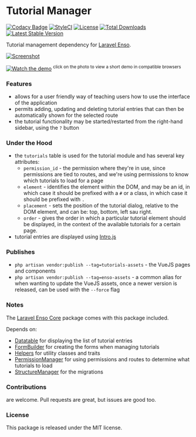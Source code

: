 <!--h-->
# Tutorial Manager

[![Codacy Badge](https://api.codacy.com/project/badge/Grade/282735fb74e647c4b630056271b66d77)](https://www.codacy.com/app/laravel-enso/TutorialManager?utm_source=github.com&amp;utm_medium=referral&amp;utm_content=laravel-enso/TutorialManager&amp;utm_campaign=Badge_Grade)
[![StyleCI](https://styleci.io/repos/85628545/shield?branch=master)](https://styleci.io/repos/85628545)
[![License](https://poser.pugx.org/laravel-enso/tutorialmanager/license)](https://https://packagist.org/packages/laravel-enso/tutorialmanager)
[![Total Downloads](https://poser.pugx.org/laravel-enso/tutorialmanager/downloads)](https://packagist.org/packages/laravel-enso/tutorialmanager)
[![Latest Stable Version](https://poser.pugx.org/laravel-enso/tutorialmanager/version)](https://packagist.org/packages/laravel-enso/tutorialmanager)
<!--/h-->

Tutorial management dependency for [Laravel Enso](https://github.com/laravel-enso/Enso).

[![Screenshot](https://laravel-enso.github.io/tutorialmanager/screenshots/Selection_023_thumb.png)](https://laravel-enso.github.io/tutorialmanager/screenshots/Selection_023.png)

[![Watch the demo](https://laravel-enso.github.io/tutorialmanager/screenshots/Selection_026_thumb.png)](https://laravel-enso.github.io/tutorialmanager/videos/demo_01.webm)
<sup>click on the photo to view a short demo in compatible browsers</sup>

### Features

- allows for a user friendly way of teaching users how to use the interface of the application
- permits adding, updating and deleting tutorial entries that can then be automatically shown for the selected route
- the tutorial functionality may be started/restarted from the right-hand sidebar, using the `?` button

### Under the Hood

- the `tutorials` table is used for the tutorial module and has several key attributes:
   - `permission_id` -  the permission where they're in use, since permissions are tied to routes, and we're using permissions to know which tutorials to load for a page
   - `element` - identifies the element within the DOM, and may be an id, in which case it should be prefixed with a `#` or a class, in which case it should be prefixed with `.`
   - `placement` -  sets the position of the tutorial dialog, relative to the DOM element, and can be: top, bottom, left sau right.
   - `order` - gives the order in which a particular tutorial element should be displayed, in the context of the available tutorials for a certain page.
- tutorial entries are displayed using [Intro.js](http://introjs.com)

### Publishes
- `php artisan vendor:publish --tag=tutorials-assets` - the VueJS pages and components
- `php artisan vendor:publish --tag=enso-assets` - a common alias for when wanting to update the VueJS assets,
once a newer version is released, can be used with the `--force` flag

### Notes

The [Laravel Enso Core](https://github.com/laravel-enso/Core) package comes with this package included.

Depends on:
 - [Datatable](https://github.com/laravel-enso/Datatable) for displaying the list of tutorial entries
 - [FormBuilder](https://github.com/laravel-enso/FormBuilder) for creating the forms when managing tutorials
 - [Helpers](https://github.com/laravel-enso/Helpers) for utility classes and traits
 - [PermissionManager](https://github.com/laravel-enso/PermissionManager) for using permissions and routes to determine what tutorials to load 
 - [StructureManager](https://github.com/laravel-enso/StructureManager) for the migrations


<!--h-->
### Contributions

are welcome. Pull requests are great, but issues are good too.

### License

This package is released under the MIT license.
<!--/h-->